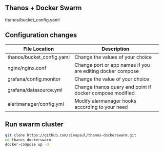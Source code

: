 ## Thanos + Docker Swarm
thanos/bucket_config.yaml

## Configuration changes
| File Location             | Description                                                |
| ------------------------- | ---------------------------------------------------------- |
| thanos/bucket_config.yaml | Change the values of your choice                           |
| nginx/nginx.conf          | Change port or app names if you are editing docker compose |
| grafana/config.monitor    | Change the value of your choice                            |
| grafana/datasource.yml    | Change thanos query end point if docker compose modified   |
| alertmanager/config.yml   | Modify alermanager hooks according to your need            |


## Run swarm cluster
```bash
git clone https://github.com/sivapaul/thanos-dockerswarm.git
cd thanos-dockerswarm
docker-compose up -d
```